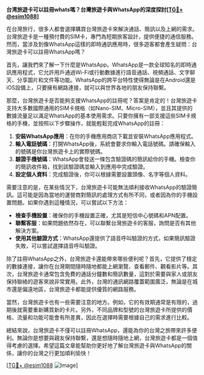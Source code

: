 **台湾旅遊卡可以註冊whats嗎？台灣旅遊卡與WhatsApp的深度探討[[TG💪+ @esim1088](https://t.me/s/esim1088)]**

在台灣旅行，很多人都會選擇購買台灣旅遊卡來解決通話、簡訊以及上網的需求。台灣旅遊卡是一種預付費的SIM卡，專門為短期旅客設計，提供便捷的通信服務。然而，當涉及到像WhatsApp這樣的即時通訊應用時，很多遊客都會產生疑問：台灣旅遊卡可以註冊WhatsApp嗎？

首先，讓我們來了解一下什麼是WhatsApp。WhatsApp是一款全球知名的即時通訊應用程式，它允許用戶通過Wi-Fi或行動數據進行語音通話、視頻通話、文字聊天、分享圖片和文件等功能。WhatsApp的跨平台特性使得無論是在Android還是iOS設備上，只要擁有網路連接，就可以與世界各地的朋友保持聯繫。

那麼，台灣旅遊卡是否能夠支援WhatsApp的註冊呢？答案是肯定的！台灣旅遊卡支持大多數國際通用的SIM卡規格（如Nano-SIM、Micro-SIM），並且其提供的數據流量足以滿足WhatsApp的基本使用需求。只要你擁有一部支援這些SIM卡規格的手機，並按照以下步驟操作，就能輕鬆完成WhatsApp的註冊：

1. **安裝WhatsApp應用**：在你的手機應用商店下載並安裝WhatsApp應用程式。
2. **輸入電話號碼**：打開WhatsApp後，系統會要求你輸入電話號碼。請確保輸入的號碼是你台灣旅遊卡上的實際號碼。
3. **驗證手機號碼**：WhatsApp會發送一條包含驗證碼的簡訊給你的手機。檢查你的簡訊收件箱，找到該驗證碼並輸入到應用中完成驗證。
4. **設定個人資料**：完成驗證後，你可以根據需要設置頭像、名字等個人資料。

需要注意的是，在某些情況下，台灣旅遊卡可能無法順利接收WhatsApp的驗證簡訊。這可能是因為當地的運營商對簡訊的處理方式有所不同，或者因為你的手機設置問題。如果你遇到這種情況，可以嘗試以下方法：

- **檢查手機設置**：確保你的手機設置正確，尤其是短信中心號碼和APN配置。
- **聯繫客服**：如果問題依然存在，可以聯繫台灣旅遊卡的客服，詢問是否有其他解決方案。
- **使用其他驗證方式**：WhatsApp還提供了語音呼叫驗證的方式，如果簡訊驗證失敗，可以嘗試選擇語音呼叫驗證。

除了註冊WhatsApp之外，台灣旅遊卡還能帶來哪些便利呢？首先，它提供了穩定的數據連接，讓你在台灣期間隨時隨地都能上網瀏覽、查看郵件、觀看影片等。其次，台灣旅遊卡通常包含免費的通話分鐘數和簡訊數量，這對於需要與家人或朋友保持聯絡的遊客來說非常實用。此外，台灣的通訊網路覆蓋範圍廣泛，無論是在城市還是偏遠地區，台灣旅遊卡都能提供優質的網路服務。

當然，台灣旅遊卡也有一些需要注意的地方。例如，它的有效期通常是有限的，過期後就需要重新購買新的卡片。另外，不同品牌和型號的台灣旅遊卡所提供的價格、流量和功能可能會有所差異，因此在選擇時需要根據自己的需求進行比較。

總結來說，台灣旅遊卡不僅可以註冊WhatsApp，還能為你的台灣之旅帶來許多便利。無論你是想要與親友保持聯繫，還是想隨時隨地上網，台灣旅遊卡都是一個值得考慮的選擇。希望這篇文章能幫助你更好地了解台灣旅遊卡與WhatsApp的關係，讓你的台灣之行更加順利愉快！

[[TG💪+ @esim1088](https://t.me/s/esim1088) ![Image](https://i.postimg.cc/4NQfJmqS/Snipaste-2025-05-13-00-14-12.png)]